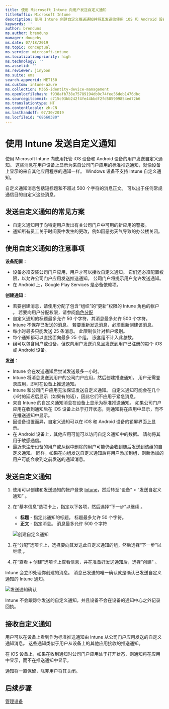 ```yaml
---
title: 使用 Microsoft Intune 向用户发送自定义通知
titleSuffix: Microsoft Intune
description: 使用 Intune 创建自定义推送通知并将其发送给使用 iOS 和 Android 设备的用户
keywords: ''
author: brenduns
ms.author: brenduns
manager: dougeby
ms.date: 07/18/2019
ms.topic: conceptual
ms.service: microsoft-intune
ms.localizationpriority: high
ms.technology: ''
ms.assetid: ''
ms.reviewer: jinyoon
ms.suite: ems
search.appverid: MET150
ms.custom: intune-azure
ms.collection: M365-identity-device-management
ms.openlocfilehash: f938afb738e75789194db0c74fee56deb1476dbc
ms.sourcegitcommit: c715c93bb242f4fe44bbdf2fd585909854ed72b6
ms.translationtype: HT
ms.contentlocale: zh-CN
ms.lasthandoff: 07/30/2019
ms.locfileid: "68660380"
---
```

# <a name="send-custom-notifications-in-intune"></a>使用 Intune 发送自定义通知  

使用 Microsoft Intune 向使用托管 iOS 设备和 Android 设备的用户发送自定义通知。 这些消息在用户设备上显示为来自公司门户应用的标准推送通知，就像设备上显示的来自其他应用程序的通知一样。 Windows 设备不支持 Intune 自定义通知。   

自定义通知消息包括短标题和不超过 500 个字符的消息正文。 可以出于任何常规通信目的自定义这些消息。

## <a name="common-scenarios-for-sending-custom-notifications"></a>发送自定义通知的常见方案  

- 自定义通知用于向特定用户发出有关公司门户中可用的新应用的警报。  
- 通知所有员工关于时间表中发生的更改，例如因恶劣天气导致的办公楼关闭。  

## <a name="considerations-for-using-custom-notifications"></a>使用自定义通知的注意事项  

**设备配置**：  
- 设备必须安装公司门户应用，用户才可以接收自定义通知。 它们还必须配置权限，以允许公司门户应用发送推送通知。 公司门户将提示用户允许发送通知。  
- 在 Android 上，Google Play Services 是必备依赖项。  

**创建通知**：  
- 若要创建消息，请使用分配了包含“组织”的“更新”权限的 Intune 角色的帐户   。 若要向用户分配权限，请参阅[角色分配](role-based-access-control.md#role-assignments)  
- 自定义通知的标题最多允许 50 个字符，其消息最多允许 500 个字符。  
- Intune 不保存已发送的消息。 若要重新发送消息，必须重新创建该消息。  
- 每小时最多只能发送 25 条消息。 此限制仅针对租户级别。  
- 每个通知都可以直接面向最多 25 个组。 嵌套组不计入此总数。  
- 组可以包含用户或设备，但仅向用户发送消息且发送到用户已注册的每个 iOS 或 Android 设备。  

**发送**：  
- Intune 会在发送通知后尝试发送最多一小时。  
- Intune 将消息发送到用户的公司门户应用，然后创建推送通知。 用户无需登录应用，即可在设备上推送通知。  
- Intune 和公司门户应用无法保证发送自定义通知。 自定义通知可能会在几个小时的延迟后显示（如果有的话），因此它们不应用于紧急消息。  
- 来自 Intune 的自定义通知消息在设备上显示为标准推送通知。 如果公司门户应用在收到通知后在 iOS 设备上处于打开状态，则通知将在应用中显示，而不在推送通知中显示。  
- 因设备设置而异，自定义通知可以在 iOS 和 Android 设备的锁屏界面上显示。  
- 在 Android 设备上，其他应用可能可以访问自定义通知中的数据。 请勿将其用于敏感通信。  
- 最近未注册设备的用户或从组中删除的用户可能仍会收到随后发送到该组的自定义通知。  同样，如果在向组发送自定义通知后将用户添加到组，则新添加的用户可能会收到之前发送的通知消息。  

## <a name="send-a-custom-notification"></a>发送自定义通知  

1. 使用可以创建和发送通知的帐户登录 [Intune](https://go.microsoft.com/fwlink/?linkid=2090973)，然后转至“设备” > “发送自定义通知”   。  

2. 在“基本信息”选项卡上，指定以下各项，然后选择“下一步”以继续  。  
   - **标题** - 指定此通知的标题。 标题最多允许 50 个字符。  
   - **正文** - 指定消息。 消息最多允许 500 个字符

   ![创建自定义通知](./media/custom-notifications/custom-notifications.png)  

3. 在“分配”选项卡上，选择要向其发送此自定义通知的组，然后选择“下一步”以继续  。  

4. 在“查看 + 创建”选项卡上查看信息，并在准备好发送通知后，选择“创建”   。  

Intune 会立即处理你创建的消息。 消息已发送的唯一确认就是确认已发送自定义通知的 Intune 通知。  

![发送通知确认](./media/custom-notifications/notification-sent.png)  

Intune 不会跟踪你发送的自定义通知，并且设备不会在设备的通知中心之外记录回执。  

## <a name="receive-a-custom-notification"></a>接收自定义通知  

用户可以在设备上看到作为标准推送通知由 Intune 从公司门户应用发送的自定义通知消息。 这些通知类似于用户从设备上的其他应用接收的推送通知。  

在 iOS 设备上，如果在收到通知时公司门户应用处于打开状态，则通知将在应用中显示，而不在推送通知中显示。  

通知将一直保留，除非用户将其关闭。  

## <a name="next-steps"></a>后续步骤  
[管理设备](device-management.md)
